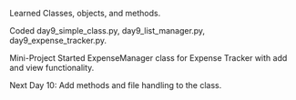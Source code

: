 Learned
Classes, objects, and methods.

Coded
day9_simple_class.py, day9_list_manager.py, day9_expense_tracker.py.

Mini-Project
Started ExpenseManager class for Expense Tracker with add and view functionality.

Next
Day 10: Add methods and file handling to the class.

